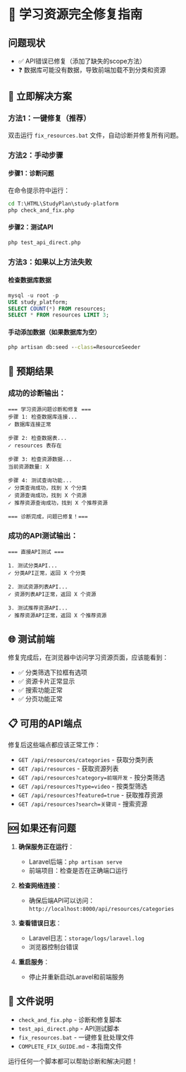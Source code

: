 # 🚀 学习资源完全修复指南

## 问题现状
- ✅ API错误已修复（添加了缺失的scope方法）
- ❓ 数据库可能没有数据，导致前端加载不到分类和资源

## 🔧 立即解决方案

### 方法1：一键修复（推荐）
双击运行 `fix_resources.bat` 文件，自动诊断并修复所有问题。

### 方法2：手动步骤

#### 步骤1：诊断问题
在命令提示符中运行：
```cmd
cd T:\HTML\StudyPlan\study-platform
php check_and_fix.php
```

#### 步骤2：测试API
```cmd
php test_api_direct.php
```

### 方法3：如果以上方法失败

#### 检查数据库数据
```sql
mysql -u root -p
USE study_platform;
SELECT COUNT(*) FROM resources;
SELECT * FROM resources LIMIT 3;
```

#### 手动添加数据（如果数据库为空）
```cmd
php artisan db:seed --class=ResourceSeeder
```

## 🎯 预期结果

### 成功的诊断输出：
```
=== 学习资源问题诊断和修复 ===
步骤 1: 检查数据库连接...
✓ 数据库连接正常

步骤 2: 检查数据表...
✓ resources 表存在

步骤 3: 检查资源数据...
当前资源数量: X

步骤 4: 测试查询功能...
✓ 分类查询成功，找到 X 个分类
✓ 资源查询成功，找到 X 个资源
✓ 推荐资源查询成功，找到 X 个推荐资源

=== 诊断完成，问题已修复！===
```

### 成功的API测试输出：
```
=== 直接API测试 ===

1. 测试分类API...
✓ 分类API正常，返回 X 个分类

2. 测试资源列表API...
✓ 资源列表API正常，返回 X 个资源

3. 测试推荐资源API...
✓ 推荐资源API正常，返回 X 个推荐资源
```

## 🌐 测试前端

修复完成后，在浏览器中访问学习资源页面，应该能看到：
- ✅ 分类筛选下拉框有选项
- ✅ 资源卡片正常显示
- ✅ 搜索功能正常
- ✅ 分页功能正常

## 📋 可用的API端点

修复后这些端点都应该正常工作：
- `GET /api/resources/categories` - 获取分类列表
- `GET /api/resources` - 获取资源列表
- `GET /api/resources?category=前端开发` - 按分类筛选
- `GET /api/resources?type=video` - 按类型筛选
- `GET /api/resources?featured=true` - 获取推荐资源
- `GET /api/resources?search=关键词` - 搜索资源

## 🆘 如果还有问题

1. **确保服务正在运行**：
   - Laravel后端：`php artisan serve`
   - 前端项目：检查是否在正确端口运行

2. **检查网络连接**：
   - 确保后端API可以访问：`http://localhost:8000/api/resources/categories`

3. **查看错误日志**：
   - Laravel日志：`storage/logs/laravel.log`
   - 浏览器控制台错误

4. **重启服务**：
   - 停止并重新启动Laravel和前端服务

## 📁 文件说明

- `check_and_fix.php` - 诊断和修复脚本
- `test_api_direct.php` - API测试脚本  
- `fix_resources.bat` - 一键修复批处理文件
- `COMPLETE_FIX_GUIDE.md` - 本指南文件

运行任何一个脚本都可以帮助诊断和解决问题！ 